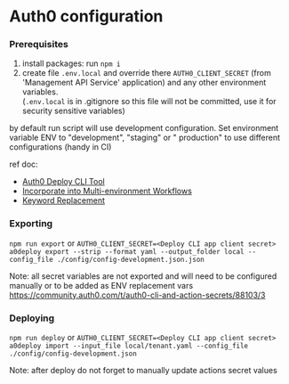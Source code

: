 # Auth0 configuration

### Prerequisites

1. install packages: run `npm i`
2. create file `.env.local` and override there `AUTH0_CLIENT_SECRET` (from 'Management API Service' application) and any
   other environment variables.<br>
   (`.env.local` is in .gitignore so this file will not be committed, use it for security sensitive variables)

by default run script will use development configuration. Set environment variable ENV to "development", "staging" or "
production" to use different configurations
(handy in CI)

ref doc:

- [Auth0 Deploy CLI Tool](https://auth0.com/docs/deploy-monitor/deploy-cli-tool)
- [Incorporate into Multi-environment Workflows](https://auth0.com/docs/deploy-monitor/deploy-cli-tool/incorporating-into-multi-environment-workflows)
- [Keyword Replacement](https://auth0.com/docs/deploy-monitor/deploy-cli-tool/keyword-replacement)

### Exporting

`npm run export`
or
`AUTH0_CLIENT_SECRET=<Deploy CLI app client secret> a0deploy export --strip --format yaml --output_folder local --config_file ./config/config-development.json.json`

Note: all secret variables are not exported and will need to be configured manually or to be added as ENV replacement
vars https://community.auth0.com/t/auth0-cli-and-action-secrets/88103/3

### Deploying

`npm run deploy`
or
`AUTH0_CLIENT_SECRET=<Deploy CLI app client secret> a0deploy import --input_file local/tenant.yaml --config_file ./config/config-development.json`

Note: after deploy do not forget to manually update actions secret values
